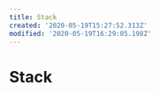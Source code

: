 ```yaml
---
title: Stack
created: '2020-05-19T15:27:52.313Z'
modified: '2020-05-19T16:29:05.198Z'
---
```


# Stack 


